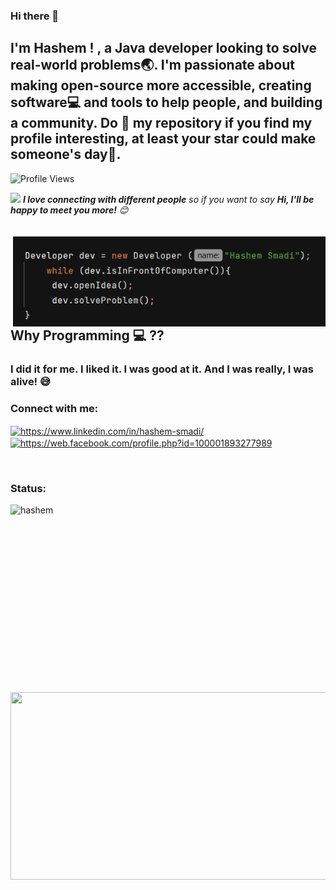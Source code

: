 ### Hi there 👋
<!--Introduction -->
## I'm Hashem ! , a Java developer looking to solve **real-world problems**:earth_asia:. I'm passionate about making **open-source** more accessible, creating software:computer: and tools to help people, and **building a community**. Do :star2: my repository if you find my profile interesting, at least your star could make someone's day:pray:. 

  ![Profile Views](https://komarev.com/ghpvc/?username=hashem98)

<img src="https://media.giphy.com/media/XGyFuLYCgbDZ8au5P8/giphy.gif" width="60"> <em><b>I love connecting with different people</b> so if you want to say <b> Hi, I'll be happy to meet you more!</b> :blush:</em>
<br><br><br>
<img src="https://github.com/hashem98/reading-notes/blob/main/readme.png?raw=true" alt="dev_object" align="right" width="500" />
## Why Programming :computer: ?? 
### I did it for me. I liked it. I was good at it. And I was really, I was alive! :sweat_smile:
<h3 align="left">Connect with me:</h3>
<p align="left">
<a href="https://www.linkedin.com/in/hashem-smadi/" target="blank"><img align="center" src="https://raw.githubusercontent.com/rahuldkjain/github-profile-readme-generator/master/src/images/icons/Social/linked-in-alt.svg" alt="https://www.linkedin.com/in/hashem-smadi/" height="30" width="40" /></a>
<a href="mailto: hashemsmadi98@gmail.com" target="blank"><img align="center" src="https://img.icons8.com/fluency/344/gmail.png" alt="https://web.facebook.com/profile.php?id=100001893277989" height="30" width="40" /></a>
</p>
<br>
<h3 align="left">Status:</h3>
<p><a href="https://www.buymeacoffee.com/baraaAlosaily"> <img align="left" src="https://github-readme-stats.vercel.app/api?username=hashem98&&show_icons=true&title_color=ffffff&icon_color=bb2acf&text_color=daf7dc&bg_color=151515" height="300" width="600" alt="hashem" /></a></p><br><br>

<img align="left" src="https://github-readme-stats.vercel.app/api/top-langs/?username=hashem98&layout=compact&theme=dracula" height="300" width="600" />

